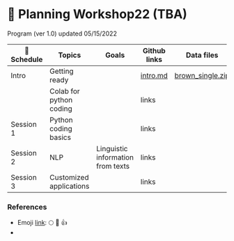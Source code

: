 # 🦖 Planning Workshop22 (TBA)

Program (ver 1.0) updated 05/15/2022

| :date: Schedule | Topics | Goals | Github links | Data files | Reference videos |
|----------|--------|------|--------|------------|-----------|
| Intro | Getting ready |  | [intro.md](https://github.com/MK316/workshop22/blob/main/intro.md) | [brown_single.zip](https://github.com/MK316/workshop22/blob/main/data/brown_single.zip)    |  |
|           | Colab for python coding |  | links |     |  |
| Session 1 | Python coding basics |   | links |     |   |
| Session 2 | NLP | Linguistic information from texts |  links |  |   |
| Session 3 | Customized applications |   | links |     |   |


### References

* Emoji [link](https://gist.github.com/rxaviers/7360908): :full_moon:  :pray:  :thumbsup:  
* 
